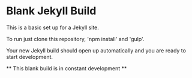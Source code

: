 # Blank Jekyll Build

This is a basic set up for a Jekyll site.

To run just clone this repository, 'npm install' and 'gulp'.

Your new Jekyll build should open up automatically and you are ready to start development.

** This blank build is in constant development ** 
